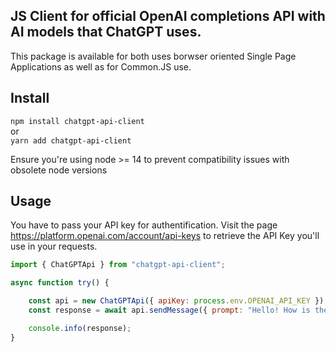 ## JS Client for official OpenAI completions API with AI models that ChatGPT uses.
This package is available for both uses borwser oriented Single Page Applications as well as for Common.JS use.

## Install
`npm install chatgpt-api-client` <br/>
or <br/>
`yarn add chatgpt-api-client`<br>

Ensure you're using node >= 14 to prevent compatibility issues with obsolete node versions

## Usage
You have to pass your API key for authentification. Visit the page https://platform.openai.com/account/api-keys to retrieve the API Key you'll use in your requests. 
```javascript
import { ChatGPTApi } from "chatgpt-api-client";

async function try() {

    const api = new ChatGPTApi({ apiKey: process.env.OPENAI_API_KEY });
    const response = await api.sendMessage({ prompt: "Hello! How is the weather today?" });

    console.info(response);
}

```


